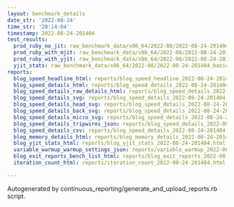```yaml
---
layout: benchmark_details
date_str: '2022-08-24'
time_str: '20:14:04'
timestamp: 2022-08-24-201404
test_results:
  prod_ruby_no_jit: raw_benchmark_data/x86_64/2022-08/2022-08-24-201404_basic_benchmark_prod_ruby_no_jit.json
  prod_ruby_with_mjit: raw_benchmark_data/x86_64/2022-08/2022-08-24-201404_basic_benchmark_prod_ruby_with_mjit.json
  prod_ruby_with_yjit: raw_benchmark_data/x86_64/2022-08/2022-08-24-201404_basic_benchmark_prod_ruby_with_yjit.json
  yjit_stats: raw_benchmark_data/x86_64/2022-08/2022-08-24-201404_basic_benchmark_yjit_stats.json
reports:
  blog_speed_headline_html: reports/blog_speed_headline_2022-08-24-201404.html
  blog_speed_details_html: reports/blog_speed_details_2022-08-24-201404.html
  blog_speed_details_raw_details_html: reports/blog_speed_details_2022-08-24-201404.raw_details.html
  blog_speed_details_svg: reports/blog_speed_details_2022-08-24-201404.svg
  blog_speed_details_head_svg: reports/blog_speed_details_2022-08-24-201404.head.svg
  blog_speed_details_back_svg: reports/blog_speed_details_2022-08-24-201404.back.svg
  blog_speed_details_micro_svg: reports/blog_speed_details_2022-08-24-201404.micro.svg
  blog_speed_details_tripwires_json: reports/blog_speed_details_2022-08-24-201404.tripwires.json
  blog_speed_details_csv: reports/blog_speed_details_2022-08-24-201404.csv
  blog_memory_details_html: reports/blog_memory_details_2022-08-24-201404.html
  blog_yjit_stats_html: reports/blog_yjit_stats_2022-08-24-201404.html
  variable_warmup_warmup_settings_json: reports/variable_warmup_2022-08-24-201404.warmup_settings.json
  blog_exit_reports_bench_list_html: reports/blog_exit_reports_2022-08-24-201404.bench_list.html
  iteration_count_html: reports/iteration_count_2022-08-24-201404.html

---
```

Autogenerated by continuous_reporting/generate_and_upload_reports.rb script.
